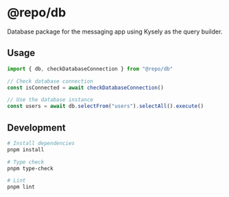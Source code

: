 # @repo/db

Database package for the messaging app using Kysely as the query builder.

## Usage

```typescript
import { db, checkDatabaseConnection } from "@repo/db"

// Check database connection
const isConnected = await checkDatabaseConnection()

// Use the database instance
const users = await db.selectFrom("users").selectAll().execute()
```

## Development

```bash
# Install dependencies
pnpm install

# Type check
pnpm type-check

# Lint
pnpm lint
```
